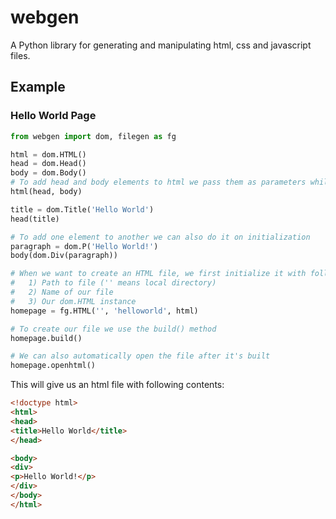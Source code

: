 # webgen
A Python library for generating and manipulating html, css and javascript files.

## Example
### Hello World Page
```python
from webgen import dom, filegen as fg

html = dom.HTML()
head = dom.Head()
body = dom.Body()
# To add head and body elements to html we pass them as parameters while calling html
html(head, body)

title = dom.Title('Hello World')
head(title)

# To add one element to another we can also do it on initialization
paragraph = dom.P('Hello World!')
body(dom.Div(paragraph))

# When we want to create an HTML file, we first initialize it with following parameters:
#   1) Path to file ('' means local directory)
#   2) Name of our file
#   3) Our dom.HTML instance
homepage = fg.HTML('', 'helloworld', html)

# To create our file we use the build() method
homepage.build()

# We can also automatically open the file after it's built
homepage.openhtml()

```

This will give us an html file with following contents: 
```html
<!doctype html>
<html>
<head>
<title>Hello World</title>
</head>

<body>
<div>
<p>Hello World!</p>
</div>
</body>
</html>

```
